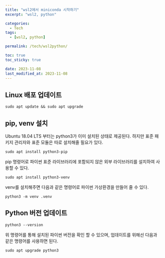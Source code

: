 ```yaml
---
title: "wsl2에서 miniconda 시작하기"
excerpt: "wsl2, python"

categories:
  - Tech
tags:
  - [wsl2, python]

permalink: /tech/wsl2python/

toc: true
toc_sticky: true

date: 2023-11-08
last_modified_at: 2023-11-08
---
```


## Linux 배포 업데이트

```
sudo apt update && sudo apt upgrade
```

## pip, venv 설치
Ubuntu 18.04 LTS 부터는 python3가 이미 설치된 상태로 제공된다. 하지만 표준 패키지 관리자와 표준 모듈은 따로 설치해줄 필요가 있다.

```
sudo apt install python3-pip
```
pip 명령어로 파이썬 표준 라이브러리에 포함되지 않은 외부 라이브러리를 설치하여 사용할 수 있다.

```
sudo apt install python3-venv
```
venv를 설치해주면 다음과 같은 명령어로 파이썬 가상환경을 만들어 줄 수 있다.
```
python3 -m venv .venv
```

## Python 버전 업데이트
```
python3 --version
```
위 명령어를 통해 설치된 파이썬 버전을 확인 할 수 있으며, 업데이트를 위해선 다음과 같은 명령어를 사용하면 된다.

```
sudo apt upgrade python3
```
